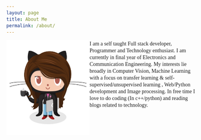 ```yaml
---
layout: page
title: About Me
permalink: /about/
---
```

<style type="text/css">

@media screen and (min-width: 600px) {
.pic
{	
	float: left;
}
}

@media (max-width: 600px) and (min-width: 300px){

.pic
{
	display:flex;
	float: center;
}	
}

</style>
<div class="row" style="display: block;">
  <div class="container">
<img src="/assets/img/icons/femalecodertocat.png" class="pic" style="width:220px;height:250px;">
    
   <h style="font-family: cursive;">
    I am a self taught Full stack developer, Programmer and Technology enthusiast. I am currently in final year of Electronics and Communication Engineering. My interests lie broadly in Computer Vision, Machine Learning with a focus on transfer learning & self-supervised/unsupervised learning , Web/Python development and Image processing. In free time I love to do coding (In c++/python) </> and reading blogs related to technology.
   </h>

  </div>
</div>

